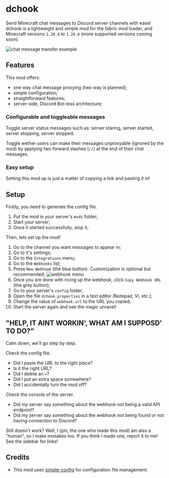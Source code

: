 # dchook

Send Minecraft chat messages to Discord server channels with ease! dchook is a
lightweight and simple mod for the fabric mod loader, and Minecraft versions
`1.20.4` to `1.20.6` (more supported versions coming soon).

![chat message transfer example](https://cdn.modrinth.com/data/qJ9ZfKma/images/0e822ef2aec1062fd27973191cb2cf85a5734910.png)

## Features

This mod offers:

- one way chat message proxying (two way is planned);
- simple configuration;
- straightforward features;
- server-side, Discord Bot-less architecture;

### Configurable and toggleable messages

Toggle server status messages such as: server staring, server started, server
stopping, server stopped.

Toggle wether users can make their messages unproxyable (ignored by the mod) by
applying two forward slashes (`//`) at the end of their chat messages.

### Easy setup

Setting this mod up is just a matter of copying a link and pasting it in!

## Setup

Firstly, you need to generate the config file.

1. Put the mod in your server's `mods` folder;
2. Start your server;
3. Once it started successfully, stop it;

Then, lets set up the mod!

1. Go to the channel you want messages to appear in;
2. Go to it's settings;
3. Go to the `Integrations` menu;
4. Go to the `Webhooks` list;
5. Press `New Webhook` (the blue button). Customization is optional but
   recommended;
   ![webhook menu](https://cdn.modrinth.com/data/cached_images/4213ce48e020a1ca1cb7036dfe85164ca6ba79fd.png)
6. Once you are done with ricing up the webhook, click `Copy Webhook URL` (the
   grey button);
7. Go to your server's `config` folder;
8. Open the file `dchook.properties` in a text editor (Notepad, VI, etc.);
9. Change the value of `webhook.url` to the URL you copied;
10. Start the server again and see the magic unravel!

## "HELP, IT AINT WORKIN', WHAT AM I SUPPOSD' TO DO?"

Calm down, we'll go step by step.

Check the config file.

- Did I paste the URL to the right place?
- Is it the right URL?
- Did I delete an `=`?
- Did I put an extra space somewhere?
- Did I accidentally turn the mod off?

Check the console of the server.

- Did my server say something about the webhook not being a valid API endpoint?
- Did my server say something about the webhook not being found or not having
  connection to Discord?

Still doesn't work? Well, I (pin, the one who made this mod) am also a "human",
so I make mistakes too. If you think I made one, report it to me! See the
sidebar for links!

## Credits

- This mod uses
  [simple-config](https://github.com/magistermaks/fabric-simplelibs/tree/master/simple-config)
  for configuration file management.
